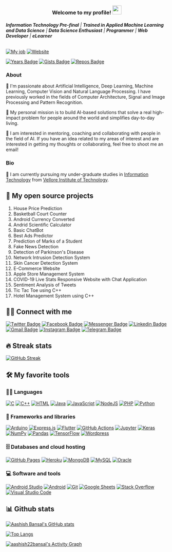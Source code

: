 <h3 align="center">
  Welcome to my profile!
  <img src="https://media.giphy.com/media/hvRJCLFzcasrR4ia7z/giphy.gif" width="28">
</h3>

###### ***Information Technology Pre-final*** | ***Trained in Applied Machine Learning and Data Science*** | ***Data Science Enthusiast*** | ***Programmer*** | ***Web Developer*** | ***eLearner***

<!-- [![Species](https://img.shields.io/badge/Species-Homo_sapiens-success?style=flat-square&logo=mailchimp&logoColor=white)](https://en.wikipedia.org/wiki/Homo_sapiens) -->
<!-- [![Status](https://img.shields.io/badge/Status-Stable-success?style=flat-square&logo=gravatar&logoColor=white)](https://en.wikipedia.org/wiki/Life) -->
[![My job](https://img.shields.io/badge/My%20job-Student-success?style=flat-square&logo=microgenetics&logoColor=white)](https://vit.ac.in/)
[![Website](https://img.shields.io/badge/Website-aashish22bansal.github.io-informational?style=flat-square&logo=jekyll&logoColor=white)](https://aashish22bansal.github.io)
<!-- [![Google](https://img.shields.io/badge/Google-deleted-active?style=flat-square&logo=google&logoColor=white)](https://github.com/tycrek/degoogle) -->
<!-- [![OS](https://img.shields.io/badge/OS-Windows-informational?style=flat-square&logo=apple&logoColor=white)](https://en.wikipedia.org/wiki/Windows) -->
<!-- [![OS](https://img.shields.io/badge/OS-Linux-informational?style=flat-square&logo=linux&logoColor=white)](https://en.wikipedia.org/wiki/Linux) -->
<!-- [![Editor](https://img.shields.io/badge/Editor-VSCode-blue?style=flat-square&logo=visual-studio-code&logoColor=white)](https://code.visualstudio.com/) -->
<!-- ![visitor badge](https://visitor-badge.glitch.me/badge?page_id=aashish22bansal.visitor-badge) -->
[![Years Badge](https://badges.pufler.dev/years/aashish22bansal)](https://badges.pufler.dev)
[![Gists Badge](https://badges.pufler.dev/gists/aashish22bansal)](https://badges.pufler.dev)
[![Repos Badge](https://badges.pufler.dev/repos/aashish22bansal)](https://badges.pufler.dev)

<!-- [![trophy](https://github-profile-trophy.vercel.app/?username=aashish22bansal)](https://github.com/ryo-ma/github-profile-trophy) -->


### About

🔭 I'm passionate about Artificial Intelligence, Deep Learning, Machine Learning, Computer Vision and Natural Language Processing. I have previously worked in the fields of Computer Architecture, Signal and Image Processing and Pattern Recognition. 

💬 My personal mission is to build AI-based solutions that solve a real high-impact problem for people around the world and simplifies day-to-day living.

👯 I am interested in mentoring, coaching and collaborating with people in the field of AI. If you have an idea related to my areas of interest and are interested in getting my thoughts or collaborating, feel free to shoot me an email! 

### Bio

🌱 I am currently pursuing my under-graduate studies in [Information Technology](https://vit.ac.in/schools/school-of-information-technology-and-engineering-for-ug-courses) from [Vellore Institute of Technology](https://www.vit.ac.in/). 

<!-- Typing SVG by aashish22bansal - https://github.com/aashish22bansal/readme-typing-svg -->
<!--p align="center">
  <a href="https://github.com/aashish22bansal/readme-typing-svg"><img src="https://readme-typing-svg.herokuapp.com/?lines=Full-stack%20web%20and%20app%20developer;Self-taught%20UI%2FUX%20Designer;10%2B%20years%20of%20coding%20experience;Always%20learning%20new%20things&center=true&width=380&height=45"></a>
</p-->

<!-- Badges template - https://github.com/badges/shields -->
<!-- YouTube Stats - https://github.com/aashish22bansal/github-readme-youtube-stats -->
<!-- View counter - https://github.com/aashish22bansal/Simple-View-Counter -->
<!--p align="center">
  <a href="https://www.youtube.com/c/DevProTips?sub_confirmation=1">
    <img alt="youtube subscribers" title="Subscribe to my YouTube channel" src="https://freshidea.com/jonah/youtube-api/subscribers-badge.php?color=red&labelColor=ce4630&label=Subscribe&style=for-the-badge"/>
  </a> 
  <a href="https://www.youtube.com/c/DevProTips">
    <img alt="youtube views" title="YouTube views" src="https://freshidea.com/jonah/youtube-api/view-count-badge-temp.php?label=Views&color=e1ad0e&labelColor=c79600&style=for-the-badge"/>
  </a>
  <a href="https://twitter.com/Aashish19830078">
    <img alt="followers" title="Follow me on Twitter" src="https://img.shields.io/twitter/follow/Aashish19830078?color=55960c&labelColor=488207&label=Follow&logo=twitter&logoColor=white&style=for-the-badge"/>
  </a>
  <a href="https://github.com/aashish22bansal">
    <img alt="followers" title="Follow me on Github" src="https://img.shields.io/github/followers/aashish22bansal?color=236ad3&labelColor=1155ba&style=for-the-badge&logo=github&label=Follow"/>
  </a>
  <a href="https://github.com/aashish22bansal/Simple-View-Counter">
    <img alt="views" title="Github views" src="https://freshidea.com/jonah/app/ghpvc"/>
  </a>
</p-->

## 📘 My open source projects

1. House Price Prediction
2. Basketball Court Counter
3. Android Currency Converted
4. Andrid Scientific Calculator
5. Basic ChatBot
6. Best Ads Predictor
7. Prediction of Marks of a Student
8. Fake News Detection
9. Detection of Parkinson's Disease
10. Network Intrusion Detection System
11. Skin Cancer Detection System
12. E-Commerce Website
13. Apple Store Management System
14. COVID-19 Live Stats Responsive Website with Chat Application
15. Sentiment Analysis of Tweets
16. Tic Tac Toe using C++
17. Hotel Management System using C++

<!-- Repo info cards - https://github.com/anuraghazra/github-readme-stats -->
<!-- Small repo cards (fork) - https://github.com/aashish22bansal/github-readme-stats -->
<!--p align="left">
  <a href="https://github.com/aashish22bansal/Open-Source-Programming-E-Commerce-Website-Project"><img width="282" src="https://aashish22bansal-github-readme-stats.vercel.app/api/pin/?username=aashish22bansal&repo=Open-Source-Programming-E-Commerce-Website-Project&theme=react&bg_color=1F222E&title_color=F85D7F&icon_color=F8D866&hide_border=true&show_icons=false" alt="github-readme-streak-stats"></a>
  <a href="https://github.com/aashish22bansal/LaTeX-Gboard-Dictionary"><img width="282" src="https://aashish22bansal-github-readme-stats.vercel.app/api/pin/?username=aashish22bansal&repo=LaTeX-Gboard-Dictionary&theme=react&bg_color=1F222E&title_color=F85D7F&icon_color=F8D866&hide_border=true&show_icons=false" alt="LaTeX-Gboard-Dictionary"></a>
  <a href="https://github.com/aashish22bansal/readme-typing-svg"><img width="282" src="https://aashish22bansal-github-readme-stats.vercel.app/api/pin/?username=aashish22bansal&repo=readme-typing-svg&hide_border=true&bg_color=1F222E&title_color=F85D7F&icon_color=F8D866&theme=react&show_icons=false" alt="readme-typing-svg"></a>
  <a href="https://github.com/aashish22bansal/github-readme-youtube-stats"><img width="282" src="https://aashish22bansal-github-readme-stats.vercel.app/api/pin/?username=aashish22bansal&repo=github-readme-youtube-stats&theme=react&bg_color=1F222E&title_color=F85D7F&icon_color=F8D866&hide_border=true&show_icons=false" alt="github-readme-youtube-stats"></a>
  <a href="https://github.com/aashish22bansal/weather-app-tutorial"><img width="282" src="https://aashish22bansal-github-readme-stats.vercel.app/api/pin?username=aashish22bansal&repo=weather-app-tutorial&theme=react&bg_color=1F222E&title_color=F85D7F&icon_color=F8D866&hide_border=true&show_icons=false" alt="weather-app-tutorial"></a>
  <a href="https://github.com/aashish22bansal/unicode-formatter"><img width="282" src="https://aashish22bansal-github-readme-stats.vercel.app/api/pin/?username=aashish22bansal&repo=unicode-formatter&theme=react&bg_color=1F222E&title_color=F85D7F&icon_color=F8D866&hide_border=true&show_icons=false" alt="unicode-formatter"></a>
</p-->

<!--p align="left">
  <a href="https://github.com/aashish22bansal?tab=repositories"><img alt="All Repositories" title="All Repositories" src="https://img.shields.io/badge/-All%20Repos-2962FF?style=for-the-badge&logo=koding&logoColor=white"/></a>
</p-->

## 🙋‍♂️ Connect with me

[![Twitter Badge](https://img.shields.io/badge/-Aashish19830078-blue?style=plastic&logo=Twitter&logoColor=white&link=https://twitter.com/Aashish19830078/)](https://twitter.com/Aashish19830078/)
[![Facebook Badge](https://img.shields.io/badge/-Aashish%20Bansal-blue?style=plastic&logo=Facebook&logoColor=white&link=https://www.facebook.com/profile.php?id=100005578695799&sk=about)](https://www.facebook.com/profile.php?id=100005578695799&sk=about)
[![Messenger Badge](https://img.shields.io/badge/-Messenger-0078FF?style=flat&logo=Messenger&logoColor=white)](https://www.facebook.com/profile.php?id=100005578695799&sk=about "Connect on Facebook")
[![Linkedin Badge](https://img.shields.io/badge/-Aashish%20Bansal%20-blue?style=plastic&logo=Linkedin&logoColor=white&link=https://www.linkedin.com/in/aashish-bansal-415163167/)](https://www.linkedin.com/in/aashish-bansal-415163167/)
[![Gmail Badge](https://img.shields.io/badge/-aashish22bansal@gmail.com-c14438?style=plastic&logo=Gmail&logoColor=white&link=mailto:aashish22bansal@gmail.com)](mailto:aashish22bansal@gmail.com)
[![Instagram Badge](https://img.shields.io/badge/-aashish2208bansal-purple?style=plastic&logo=instagram&logoColor=white&link=https://instagram.com/aashish2208bansal/)](https://instagram.com/aashish2208bansal)
[![Telegram Badge](https://img.shields.io/badge/-@aashish22bansal-0088CC?style=flat&logo=Telegram&logoColor=white)](https://t.me/aashish22bansal "Contact on Telegram")


<!-- Badges template - https://github.com/badges/shields -->
<!--p align="center">
  <a href="https://www.youtube.com/c/DevProTips">
    <img alt="Youtube" title="Youtube" src="https://img.shields.io/badge/-YouTube-red?style=for-the-badge&logo=youtube&logoColor=white"/>
  </a>
  <a href="https://twitter.com/Aashish19830078">
    <img alt="Twitter" title="Twitter" src="https://img.shields.io/badge/-Twitter-1DA1F2?style=for-the-badge&logo=twitter&logoColor=white"/>
  </a>
  <a href="https://discord.gg/Aashish Bansal#0148" alt="Dev Pro Tips Discussion & Support Server">
    <img src="https://img.shields.io/badge/-Discord-7289DA?style=for-the-badge&logoColor=white&logo=discord"/>
  </a>
  <a href="https://dev.to/aashish22bansal">
    <img alt="Dev.to" title="aashish22bansal Dev.to" src="https://img.shields.io/badge/DEV.TO-3835D3.svg?&style=for-the-badge&logo=dev.to&logoColor=white">
  </a>
  <a href="https://instagram.com/aashish2208bansal">
    <img alt="Instagram" title="aashish22bansal " src="https://img.shields.io/badge/DEV.TO-3835D3.svg?&style=for-the-badge&logo=dev.to&logoColor=white">
  </a>
  <a href="https://ko-fi.com/jlawrence">
    <img alt="Ko-fi" title="Buy me a coffee" src="https://img.shields.io/badge/-Support-FF5E5B?style=for-the-badge&logo=ko-fi&logoColor=white"/>
  </a>
  <a href="http://eyl327.mywebcommunity.org/promos/">
    <img alt="Free Stuff" title="Free gifts for you" src="https://img.shields.io/badge/-free%20promos-D1A104?style=for-the-badge&logo=coveralls&logoColor=white"/>
  </a>
</p-->

## 🔥 Streak stats
[![GitHub Streak](http://github-readme-streak-stats.herokuapp.com?user=aashish22bansal&hide_border=true)](https://git.io/streak-stats)
<!-- GitHub Readme Streak Stats - https://github.com/aashish22bansal/github-readme-streak-stats >
<p align="center">
  <a href="https://github.com/aashish22bansal/github-readme-streak-stats">
    <img title="🔥 Get streak stats for your profile at git.io/streak-stats" alt="aashish22bansal's streak" src="https://github-readme-streak-stats.herokuapp.com/?user=aashish22bansal&theme=monokai-metallian&hide_border=true"/>
  </a>
  <p align="center">🔥 Get streak stats for your profile at <a href="https://git.io/streak-stats">git.io/streak-stats</a></p>
</p>

<Some badges are from https://github.com/Ileriayo/markdown-badges -->

## 🛠️ My favorite tools

### 👨‍💻 Languages

<p>
    <a href="https://github.com/search?q=user%3Aaashish22bansal+is%3Arepo+language%3Ac"><img alt="C" src="https://img.shields.io/badge/C%20-%232370ED.svg?logo=c&logoColor=white"></a>
    <a href="https://github.com/search?q=user%3Aaashish22bansal+is%3Arepo+language%3Acpp"><img alt="C++" src="https://img.shields.io/badge/C++%20-%2300599C.svg?logo=c%2B%2B&logoColor=white"></a>
    <a href="https://github.com/search?q=user%3Aaashish22bansal+is%3Arepo+language%3Ahtml"><img alt="HTML" src="https://img.shields.io/badge/HTML%20-%23E34F26.svg?logo=html5&logoColor=white"></a>
    <a href="https://github.com/search?q=user%3Aaashish22bansal+is%3Arepo+language%3Ajava"><img alt="Java" src="https://img.shields.io/badge/Java-%23007396.svg?logo=java&logoColor=white"></a>
    <a href="https://github.com/search?q=user%3Aaashish22bansal+is%3Arepo+language%3Ajavascript"><img alt="JavaScript" src="https://img.shields.io/badge/JavaScript%20-%23F7DF1E.svg?logo=javascript&logoColor=black"></a>
    <a href="https://github.com/search?q=user%3Aaashish22bansal+is%3Arepo+language%3Ajavascript"><img alt="NodeJS" src="https://img.shields.io/badge/Node.js%20-%2343853D.svg?logo=node.js&logoColor=white"></a>
    <a href="https://github.com/search?q=user%3Aaashish22bansal+is%3Arepo+language%3Aphp"><img alt="PHP" src="https://img.shields.io/badge/PHP-%23777BB4.svg?logo=php&logoColor=white"></a>
    <a href="https://github.com/search?q=user%3Aaashish22bansal+is%3Arepo+language%3Apython"><img alt="Python" src="https://img.shields.io/badge/Python%20-%2314354C.svg?logo=python&logoColor=white"></a>
</p>

### 🧰 Frameworks and libraries

<p>
    <a href="#"><img alt="Arduino" src="https://img.shields.io/badge/-Arduino-00979D?logo=Arduino&logoColor=white"></a>
    <a href="#"><img alt="Express.js" src="https://img.shields.io/badge/Express.js%20-%23404d59.svg?logo=express&logoColor=white"></a>
    <a href="#"><img alt="Flutter" src="https://img.shields.io/badge/Flutter%20-%2302569B.svg?logo=flutter&logoColor=white"></a>
    <a href="#"><img alt="GitHub Actions" src="https://img.shields.io/badge/GitHub%20Actions%20-%232671E5.svg?logo=github%20actions&logoColor=white"></a>
    <a href="#"><img alt="Jupyter" src="https://img.shields.io/badge/Jupyter%20-%23F37626.svg?logo=Jupyter&logoColor=white"></a>
    <a href="#"><img alt="Keras" src="https://img.shields.io/badge/Keras%20-%23D00000.svg?logo=Keras&logoColor=white"></a>
    <a href="#"><img alt="NumPy" src="https://img.shields.io/badge/Numpy%20-%23013243.svg?logo=numpy&logoColor=white"></a>
    <a href="#"><img alt="Pandas" src="https://img.shields.io/badge/Pandas%20-%23150458.svg?logo=pandas&logoColor=white"></a>
    <a href="#"><img alt="TensorFlow" src="https://img.shields.io/badge/TensorFlow%20-%23FF6F00.svg?logo=TensorFlow&logoColor=white"></a>
    <a href="#"><img alt="Wordpress" src="https://img.shields.io/badge/Wordpress-21759B?logo=wordpress&logoColor=white"></a>
</p>

### 🗄️ Databases and cloud hosting

<p>
    <a href="#"><img alt="GitHub Pages" src="https://img.shields.io/badge/GitHub%20Pages-%23327FC7.svg?logo=github&logoColor=white"></a>
    <a href="#"><img alt="Heroku" src="https://img.shields.io/badge/Heroku%20-%23430098.svg?logo=heroku&logoColor=white"></a>
    <a href="#"><img alt="MongoDB" src ="https://img.shields.io/badge/MongoDB-%234ea94b.svg?logo=mongodb&logoColor=white"></a>
    <a href="#"><img alt="MySQL" src="https://img.shields.io/badge/MySQL-%2300f.svg?logo=mysql&logoColor=white"></a>
    <a href="#"><img alt="Oracle" src ="https://img.shields.io/badge/Oracle%20-%23F00000.svg?logo=oracle&logoColor=white"></a>
</p>

### 💻 Software and tools

<p>
    <a href="#"><img alt="Android Studio" src="https://img.shields.io/badge/Android%20Studio-008678.svg?logo=android-studio&logoColor=white"></a>
    <a href="#"><img alt="Android" src="https://img.shields.io/badge/Android-3DDC84?logo=android&logoColor=white"></a>
    <a href="#"><img alt="Git" src="https://img.shields.io/badge/Git%20-%23F05033.svg?logo=git&logoColor=white"></a>
    <a href="#"><img alt="Google Sheets" src="https://img.shields.io/badge/Google%20Sheets%20-%2334A853.svg?logo=google%20sheets&logoColor=white"></a>
    <a href="#"><img alt="Stack Overflow" src="https://img.shields.io/badge/-Stack%20Overflow-FE7A16?logo=stack-overflow&logoColor=white"></a>
    <a href="#"><img alt="Visual Studio Code" src="https://img.shields.io/badge/Visual%20Studio%20Code-0078d7.svg?logo=visual-studio-code&logoColor=white"></a>
</p>

## 📊 Github stats
[![Aashish Bansal's GitHub stats](https://github-readme-stats.vercel.app/api?username=aashish22bansal&count_private=false&show_icons=true&include_all_commits=true)](https://github.com/aashish22bansal/github-readme-stats)

[![Top Langs](https://github-readme-stats.vercel.app/api/top-langs/?username=aashish22bansal&langs_count=15)](https://github.com/aashish22bansal/github-readme-stats)

<!-- [![Aashish Bansal's wakatime stats](https://github-readme-stats.vercel.app/api/wakatime?username=aashish22bansal)](https://github.com/aashish22bansal/github-readme-stats) -->

<!-- https://github.com/anuraghazra/github-readme-stats>
<details> 
  <summary>💻 GitHub Profile Stats</summary>
  <br/>
    <a href="https://github.com/aashish22bansal/github-readme-stats"><img alt="aashish22bansal's Github Stats" src="https://aashish22bansal-github-readme-stats.vercel.app/api?username=aashish22bansal&show_icons=true&count_private=true&theme=react&hide_border=true&bg_color=1F222E&title_color=F85D7F&icon_color=F8D866" /></a>
  <a href="https://github.com/aashish22bansal/github-readme-stats"><img alt="aashish22bansal's Top Languages" src="https://aashish22bansal-github-readme-stats.vercel.app/api/top-langs/?username=aashish22bansal&langs_count=8&layout=compact&theme=react&hide_border=true&bg_color=1F222E&title_color=F85D7F&icon_color=F8D866" /></a>
  <br/>
  <b>Note:</b> Top languages is only a metric of the languages my public code consists of and doesn't reflect experience or skill level.
</details-->


<!-- https://github.com/jamesgeorge007/github-activity-readme>
<details>
  <summary>⚡ Recent GitHub Activity</summary>
  <br/>

<START_SECTION:activity>
1. ❗️ Opened issue [#9](https://github.com/aashish22bansal/readme-typing-svg/issues/9) in [aashish22bansal/readme-typing-svg](https://github.com/aashish22bansal/readme-typing-svg)
2. 🗣 Commented on [#5515](https://github.com/simple-icons/simple-icons/issues/5515) in [simple-icons/simple-icons](https://github.com/simple-icons/simple-icons)
3. 🗣 Commented on [#5518](https://github.com/simple-icons/simple-icons/issues/5518) in [simple-icons/simple-icons](https://github.com/simple-icons/simple-icons)
4. 🗣 Commented on [#5515](https://github.com/simple-icons/simple-icons/issues/5515) in [simple-icons/simple-icons](https://github.com/simple-icons/simple-icons)
5. 💪 Opened PR [#5518](https://github.com/simple-icons/simple-icons/pull/5518) in [simple-icons/simple-icons](https://github.com/simple-icons/simple-icons)
<END_SECTION:activity>
</details-->

<!-- https://github.com/ashutosh00710/github-readme-activity-graph -->
<a href="https://github.com/aashish22bansal/github-readme-activity-graph"><img alt="aashish22bansal's Activity Graph" src="https://activity-graph.herokuapp.com/graph?username=aashish22bansal&bg_color=1F222E&color=F8D866&line=F85D7F&point=FFFFFF&hide_border=true" /></a>
